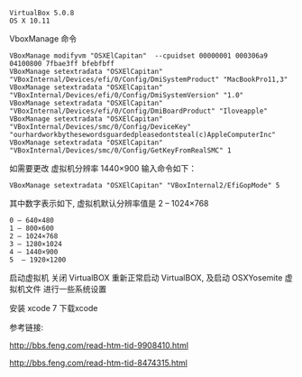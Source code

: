 
    VirtualBox 5.0.8
    OS X 10.11

VboxManage 命令

    VBoxManage modifyvm "OSXElCapitan"  --cpuidset 00000001 000306a9 04100800 7fbae3ff bfebfbff
    VBoxManage setextradata "OSXElCapitan"  "VBoxInternal/Devices/efi/0/Config/DmiSystemProduct" "MacBookPro11,3"
    VBoxManage setextradata "OSXElCapitan"  "VBoxInternal/Devices/efi/0/Config/DmiSystemVersion" "1.0"
    VBoxManage setextradata "OSXElCapitan"  "VBoxInternal/Devices/efi/0/Config/DmiBoardProduct" "Iloveapple"
    VBoxManage setextradata "OSXElCapitan"  "VBoxInternal/Devices/smc/0/Config/DeviceKey" "ourhardworkbythesewordsguardedpleasedontsteal(c)AppleComputerInc"
    VBoxManage setextradata "OSXElCapitan"  "VBoxInternal/Devices/smc/0/Config/GetKeyFromRealSMC" 1

如需要更改 虚拟机分辨率 1440×900 输入命令如下：

    VBoxManage setextradata "OSXElCapitan" "VBoxInternal2/EfiGopMode" 5
其中数字表示如下, 虚拟机默认分辨率值是 2 – 1024×768

    0 – 640×480
    1 – 800×600
    2 – 1024×768
    3 – 1280×1024
    4 – 1440×900
    5  – 1920×1200

启动虚拟机
关闭 VirtualBOX
重新正常启动 VirtualBOX, 及启动 OSXYosemite 虚拟机文件
进行一些系统设置

安装 xcode 7
下载xcode

参考链接:

http://bbs.feng.com/read-htm-tid-9908410.html

http://bbs.feng.com/read-htm-tid-8474315.html
